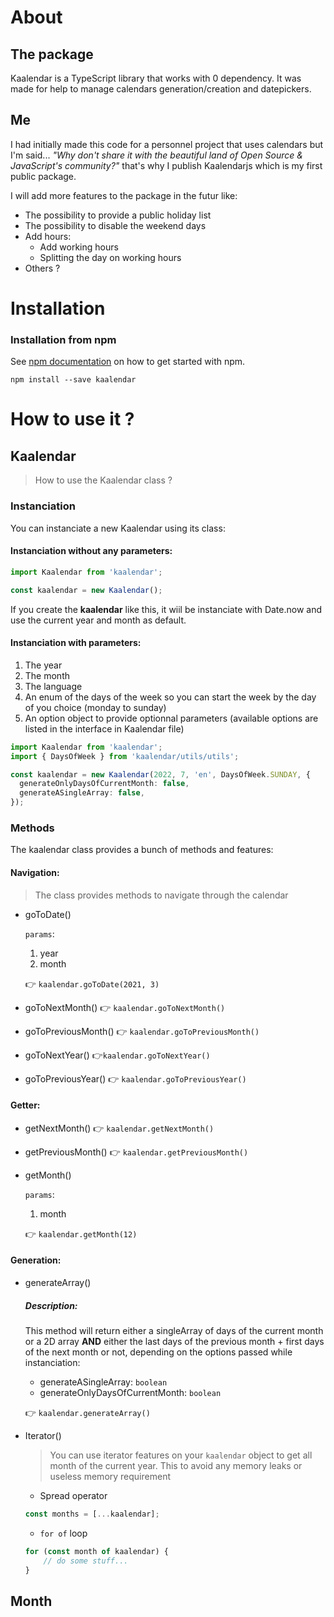 # About
## The package
Kaalendar is a TypeScript library that works with 0 dependency. It was made for help to manage calendars generation/creation and datepickers.

## Me
I had initially made this code for a personnel project that uses calendars but I'm said... *"Why don't share it with the beautiful land of Open Source & JavaScript's community?"* that's why I publish Kaalendarjs which is my first public package.

I will add more features to the package in the futur like: 
- The possibility to provide a public holiday list
- The possibility to disable the weekend days
- Add hours:
  - Add working hours
  - Splitting the day on working hours
- Others ?

# Installation
### Installation from npm
See [npm documentation](https://docs.npmjs.com) on how to get started with npm.

`npm install --save kaalendar`

# How to use it ?
## Kaalendar
> How to use the Kaalendar class ?
### Instanciation
You can instanciate a new Kaalendar using its class:

#### Instanciation without any parameters:
```typescript
import Kaalendar from 'kaalendar';

const kaalendar = new Kaalendar();
```

If you create the **kaalendar** like this, it wiil be instanciate with Date.now and use the current year and month as default.

#### Instanciation with parameters:
1. The year
2. The month
3. The language
4. An enum of the days of the week so you can start the week by the day of you choice (monday to sunday)
5. An option object to provide optionnal parameters (available options are listed in the interface in Kaalendar file)


```typescript
import Kaalendar from 'kaalendar';
import { DaysOfWeek } from 'kaalendar/utils/utils';

const kaalendar = new Kaalendar(2022, 7, 'en', DaysOfWeek.SUNDAY, {
  generateOnlyDaysOfCurrentMonth: false,
  generateASingleArray: false,
});
```

### Methods

The kaalendar class provides a bunch of methods and features:

#### Navigation:
> The class provides methods to navigate through the calendar

- goToDate()

    `params`:
    1. year
    2. month

    👉 `kaalendar.goToDate(2021, 3)`

- goToNextMonth() 
    👉 `kaalendar.goToNextMonth()`

- goToPreviousMonth()
    👉 `kaalendar.goToPreviousMonth()`

- goToNextYear() 
    👉`kaalendar.goToNextYear()`

- goToPreviousYear()
    👉 `kaalendar.goToPreviousYear()`

#### Getter:

- getNextMonth() 
    👉 `kaalendar.getNextMonth()`

- getPreviousMonth()
    👉 `kaalendar.getPreviousMonth()`

- getMonth()

    `params`:
    1. month
   
   👉 `kaalendar.getMonth(12)`

#### Generation:

- generateArray()
    ##### Description: 
    This method will return either a singleArray of days of the current month or a 2D array **AND** either the last days of the previous month + first days of the next month or not, depending on the options passed while instanciation:
    - generateASingleArray: `boolean`
    - generateOnlyDaysOfCurrentMonth: `boolean`

    👉 `kaalendar.generateArray()`

- Iterator()
    > You can use iterator features on your `kaalendar` object to get all month of the current year. This to avoid any memory leaks or useless memory requirement
    - Spread operator
    ```typescript
    const months = [...kaalendar];
    ```
    - `for of` loop
    ```typescript
    for (const month of kaalendar) {
        // do some stuff...
    }
    ```

## Month
